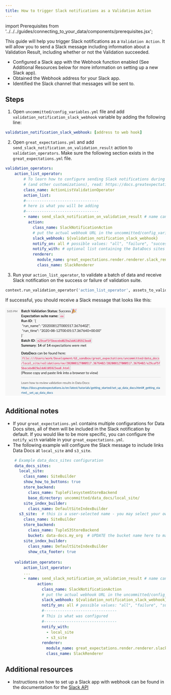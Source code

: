 ```yaml
---
title: How to trigger Slack notifications as a Validation Action
---
```

import Prerequisites from '../../../guides/connecting_to_your_data/components/prerequisites.jsx';

This guide will help you trigger Slack notifications as a `Validation Action`.
It will allow you to send a Slack message including information about a Validation Result, including whether or not the Validation succeeded.

<Prerequisites>

- Configured a Slack app with the Webhook function enabled (See Additional Resources below for more information on setting up a new Slack app).
- Obtained the Webhook address for your Slack app.
- Identified the Slack channel that messages will be sent to.

</Prerequisites>

Steps
-----

1. Open `uncommitted/config_variables.yml` file and add `validation_notification_slack_webhook` variable by adding the following line:

```yaml
validation_notification_slack_webhook: [address to web hook]
```


2. Open `great_expectations.yml` and add `send_slack_notification_on_validation_result` action to `validation_operators`. Make sure the following section exists in the `great_expectations.yml` file.

```yaml
validation_operators:
    action_list_operator:
        # To learn how to configure sending Slack notifications during evaluation
        # (and other customizations), read: https://docs.greatexpectations.io/en/latest/reference/validation_operators/action_list_validation_operator.html
        class_name: ActionListValidationOperator
        action_list:
        #--------------------------------
        # here is what you will be adding
        #--------------------------------
        - name: send_slack_notification_on_validation_result # name can be set to any value
          action:
            class_name: SlackNotificationAction
            # put the actual webhook URL in the uncommitted/config_variables.yml file
            slack_webhook: ${validation_notification_slack_webhook}
            notify_on: all # possible values: "all", "failure", "success"
            notify_with: # optional list containing the DataDocs sites to include in the notification. Defaults to including links to all configured sites.
            renderer:
              module_name: great_expectations.render.renderer.slack_renderer
              class_name: SlackRenderer
```

3. Run your `action_list_operator`, to validate a batch of data and receive Slack notification on the success or failure of validation suite.  

```python
context.run_validation_operator('action_list_operator', assets_to_validate=batch, run_name="slack_test")
```

  If successful, you should receive a Slack message that looks like this:

![slack_notification_example](../../../images/slack_notification_example.png)


Additional notes
--------------------

- If your `great_expectations.yml` contains multiple configurations for Data Docs sites, all of them will be included in the Slack notification by default. If you would like to be more specific, you can configure the `notify_with` variable in your `great_expectations.yml`.
- The following example will configure the Slack message to include links Data Docs at `local_site` and `s3_site`.

```yaml
    # Example data_docs_sites configuration
    data_docs_sites:
      local_site:
        class_name: SiteBuilder
        show_how_to_buttons: true
        store_backend:
          class_name: TupleFilesystemStoreBackend
          base_directory: uncommitted/data_docs/local_site/
        site_index_builder:
          class_name: DefaultSiteIndexBuilder
      s3_site:  # this is a user-selected name - you may select your own
        class_name: SiteBuilder
        store_backend:
          class_name: TupleS3StoreBackend
          bucket: data-docs.my_org  # UPDATE the bucket name here to match the bucket you configured above.
        site_index_builder:
          class_name: DefaultSiteIndexBuilder
          show_cta_footer: true

    validation_operators:
        action_list_operator:
        ...
        - name: send_slack_notification_on_validation_result # name can be set to any value
              action:
                class_name: SlackNotificationAction
                # put the actual webhook URL in the uncommitted/config_variables.yml file
                slack_webhook: ${validation_notification_slack_webhook}
                notify_on: all # possible values: "all", "failure", "success"
                #--------------------------------
                # This is what was configured
                #--------------------------------
                notify_with:
                  - local_site
                  - s3_site
                renderer:
                  module_name: great_expectations.render.renderer.slack_renderer
                  class_name: SlackRenderer
```


Additional resources
--------------------

- Instructions on how to set up a Slack app with webhook can be found in the documentation for the [Slack API](https://api.slack.com/messaging/webhooks#)
